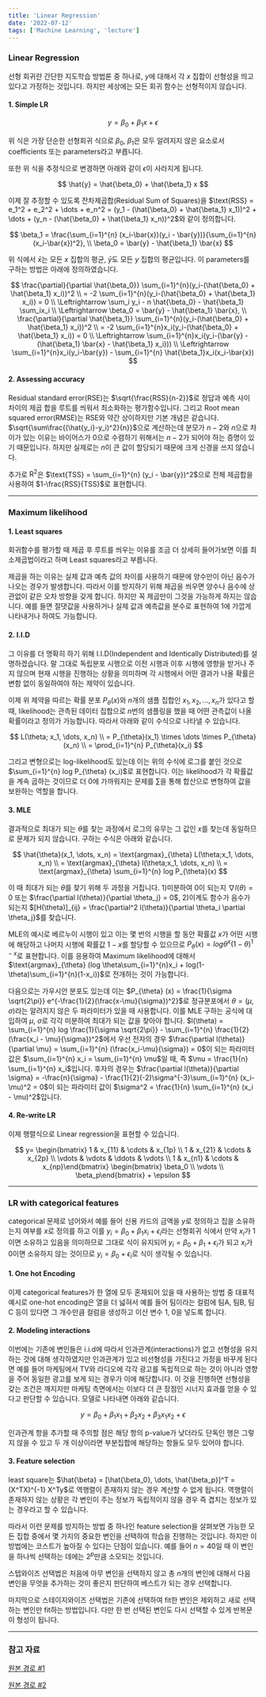 ```yaml
---
title: 'Linear Regression'
date: '2022-07-12'
tags: ['Machine Learning', 'lecture']
---
```


### Linear Regression

선형 회귀란 간단한 지도학습 방법론 중 하나로, $y$에 대해서 각 $x$ 집합이 선형성을 띄고 있다고 가정하는 것입니다. 하지만 세상에는 모든 회귀 함수는 선형적이지 않습니다.

#### 1. Simple LR

$$
y=\beta_0+\beta_1 x + \epsilon
$$

위 식은 가장 단순한 선형회귀 식으로 $\beta_0$, $\beta_1$은 모두 알려지지 않은 요소로서 coefficients 또는 parameters라고 부릅니다.

또한 위 식을 추정식으로 변경하면 아래와 같이 $\epsilon$이 사라지게 됩니다.

$$
\hat{y} = \hat{\beta_0} + \hat{\beta_1} x
$$

이제 잘 추정할 수 있도록 잔차제곱합(Residual Sum of Squares)을 $\text{RSS} = e_1^2 + e_2^2 + \dots + e_n^2 = (y_1 - (\hat{\beta_0} + \hat{\beta_1} x_1))^2 + \dots + (y_n - (\hat{\beta_0} + \hat{\beta_1} x_n))^2$와 같이 정의합니다.

$$
\beta_1 = \frac{\sum_{i=1}^{n} (x_i-\bar{x})(y_i - \bar{y})}{\sum_{i=1}^{n} (x_i-\bar{x})^2}, \\
\beta_0 = \bar{y} - \hat{\beta_1} \bar{x}
$$

위 식에서 $\bar{x}$는 모든 $x$ 집합의 평균, $\bar{y}$도 모든 $y$ 집합의 평균입니다. 이 parameters를 구하는 방법은 아래에 정의하였습니다.

$$
\frac{\partial}{\partial \hat{\beta_0}} \sum_{i=1}^{n}(y_i-(\hat{\beta_0} + \hat{\beta_1} x_i))^2 \\
= -2 \sum_{i=1}^{n}(y_i-(\hat{\beta_0} + \hat{\beta_1} x_i)) = 0 \\ 
\Leftrightarrow \sum_i y_i - n \hat{\beta_0} - \hat{\beta_1} \sum_ix_i \\ 
\Leftrightarrow \beta_0 = \bar{y} - \hat{\beta_1} \bar{x}, \\
\frac{\partial}{\partial \hat{\beta_1}} \sum_{i=1}^{n}(y_i-(\hat{\beta_0} + \hat{\beta_1} x_i))^2 \\
= -2 \sum_{i=1}^{n}x_i(y_i-(\hat{\beta_0} + \hat{\beta_1} x_i)) = 0 \\
\Leftrightarrow \sum_{i=1}^{n}x_i(y_i-(\bar{y} - (\hat{\beta_1} \bar{x} - \hat{\beta_1} x_i))) \\
\Leftrightarrow \sum_{i=1}^{n}x_i(y_i-\bar{y}) - \sum_{i=1}^{n} \hat{\beta_1}x_i(x_i-\bar{x})
$$

#### 2. Assessing accuracy

Residual standard error(RSE)는 $\sqrt{\frac{RSS}{n-2}}$로 정답과 예측 사이 차이의 제곱 합을 루트를 씌워서 최소화하는 평가함수입니다. 그리고 Root mean squared error(RMSE)는 RSE와 약간 상이하지만 기본 개념은 같습니다. $\sqrt{\sum\frac{(\hat{y_i}-y_i)^2}{n}}$으로 계산하는데 분모가 $n-2$와 $n$으로 차이가 있는 이유는 바이어스가 0으로 수렴하기 위해서는 $n-2$가 되어야 하는 증명이 있기 때문입니다. 하지만 실제로는 $n$이 큰 값이 할당되기 때문에 크게 신경을 쓰지 않습니다.

추가로 $\text{R}^2$은 $\text{TSS} = \sum_{i=1}^{n} (y_i - \bar{y})^2$으로 전체 제곱합을 사용하여 $1-\frac{RSS}{TSS}$로 표현합니다.

---

### Maximum likelihood

#### 1. Least squares

회귀함수를 평가할 때 제곱 후 루트를 씌우는 이유를 조금 더 상세히 들어가보면 이를 최소제곱법이라고 하며 Least squares라고 부릅니다.

제곱을 하는 이유는 실제 값과 예측 값의 차이를 사용하기 때문에 양수만이 아닌 음수가 나오는 경우가 발생합니다. 따라서 이를 방지하기 위해 제곱을 씌우면 양수나 음수에 상관없이 같은 오차 방향을 갖게 합니다. 하지만 꼭 제곱만이 그것을 가능하게 하지는 않습니다. 예를 들면 절댓값을 사용하거나 실제 값과 예측값을 분수로 표현하여 1에 가깝게 나타내거나 하여도 가능합니다.

#### 2. I.I.D

그 이유를 더 명확히 하기 위해 I.I.D(Independent and Identically Distributed)를 설명하겠습니다. 말 그대로 독립분포 시행으로 이전 시행과 이후 시행에 영향을 받거나 주지 않으며 현재 시행을 진행하는 상황을 의미하며 각 시행에서 어떤 결과가 나올 확률은 변함 없이 동일하여야 하는 제약이 있습니다.

이제 위 제약을 따르는 확률 분포 $P_{\theta} (x)$와 $n$개의 샘플 집합인 $x_1, x_2, \dots, x_n$가 있다고 할 때, likelihood는 관측된 데이터 집합으로 $n$번의 샘플링을 했을 때 어떤 관측값이 나올 확률이라고 정의가 가능합니다. 따라서 아래와 같이 수식으로 나타낼 수 있습니다.

$$
L(\theta; x_1, \dots, x_n) \\ 
= P_{\theta}(x_1) \times \dots \times P_{\theta}(x_n) \\ 
= \prod_{i=1}^{n} P_{\theta}(x_i)
$$

그리고 변형으로는 log-likelihood도 있는데 이는 위의 수식에 로그를 붙인 것으로 $\sum_{i=1}^{n} log P_{\theta} (x_i)$로 표현합니다. 이는 likelihood가 각 확률값을 계속 곱하는 것이므로 더 0에 가까워지는 문제를 $\sum$을 통해 합산으로 변형하여 값을 보완하는 역할을 합니다.

#### 3. MLE

결과적으로 최대가 되는 $\theta$를 찾는 과정에서 로그의 유무는 그 값인 $x$를 찾는데 동일하므로 문제가 되지 않습니다. 구하는 수식은 아래와 같습니다.

$$
\hat{\theta}(x_1, \dots, x_n) = \text{argmax}_{\theta} L(\theta;x_1, \dots, x_n) \\
= \text{argmax}_{\theta} l(\theta;x_1, \dots, x_n) \\
= \text{argmax}_{\theta} \sum_{i=1}^{n} log P_{\theta}(x)
$$

이 때 최대가 되는 $\theta$를 찾기 위해 두 과정을 거칩니다. 1)미분하여 0이 되는지 $\nabla l(\theta) = 0$ 또는 $\frac{\partial l(\theta)}{\partial \theta_j} = 0$, 2)이계도 함수가 음수가 되는지 $[H(\theta)]_{ij} = \frac{\partial^2 l(\theta)}{\partial \theta_i \partial \theta_j}$를 찾습니다.

MLE의 예시로 베르누이 시행이 있고 이는 몇 번의 시행을 할 동안 확률값 $x$가 어떤 시행에 해당하고 나머지 시행에 확률값 $1-x$를 할당할 수 있으므로 $P_{\theta} (x) = log \theta^x(1-\theta)^{1-x}$로 표현합니다. 이를 응용하여 Maximum likelihood에 대해서 $\text{argmax}_{\theta} (log \theta\sum_{i=1}^{n}x_i + log(1-\theta)\sum_{i=1}^{n}(1-x_i))$로 전개하는 것이 가능합니다.

다음으로는 가우시안 분포도 있는데 이는 $P_{\theta} (x) = \frac{1}{\sigma \sqrt{2\pi}} e^{-\frac{1}{2}(\frac{x-\mu}{\sigma})^2}$로 정규분포에서 $\theta = (\mu, \sigma)$라는 알려지지 않은 두 파라미터가 있을 때 사용합니다. 이를 MLE 구하는 공식에 대입하여 $\mu$, $\sigma$로 각각 미분하여 최대가 되는 값을 찾아야 합니다. $l(\theta) = \sum_{i=1}^{n} log \frac{1}{\sigma \sqrt{2\pi}} - \sum_{i=1}^{n} \frac{1}{2} (\frac{x_i - \mu}{\sigma})^2$에서 우선 전자의 경우 $\frac{\partial l(\theta)}{\partial \mu} = \sum_{i=1}^{n} (\frac{x_i-\mu}{\sigma}) = 0$이 되는 파라미터 값은 $\sum_{i=1}^{n} x_i = \sum_{i=1}^{n} \mu$일 때, 즉 $\mu = \frac{1}{n} \sum_{i=1}^{n} x_i$입니다. 후자의 경우는 $\frac{\partial l(\theta)}{\partial \sigma} = -\frac{n}{\sigma} - \frac{1}{2}(-2)\sigma^{-3}\sum_{i=1}^{n} (x_i-\mu)^2 = 0$이 되는 파라미터 값이 $\sigma^2 = \frac{1}{n} \sum_{i=1}^{n} (x_i - \mu)^2$입니다.

#### 4. Re-write LR

이제 행렬식으로 Linear regression을 표현할 수 있습니다.

$$
y= \begin{bmatrix} 1 & x_{11} & \cdots & x_{1p} \\ 1 & x_{21} & \cdots & x_{2p} \\ \vdots & \vdots & \ddots & \vdots \\ 1 & x_{n1} & \cdots & x_{np}\end{bmatrix} \begin{bmatrix} \beta_0 \\ \vdots \\ \beta_p\end{bmatrix} + \epsilon
$$

---

### LR with categorical features

categorical 문제로 넘어와서 예를 들어 신용 카드의 금액을 $y$로 정의하고 집을 소유하는지 여부를 $x$로 정의를 하고 이를 $y_i = \beta_0 + \beta_1 x_i + \epsilon_i$라는 선형회귀 식에서 만약 $x_i$가 1이면 소유하고 있음을 의미하므로 그대로 식이 유지되어 $y_i = \beta_0 + \beta_1 + \epsilon_i$가 되고 $x_i$가 0이면 소유하지 않는 것이므로 $y_i = \beta_0 + \epsilon_i$로 식이 생각될 수 있습니다.

#### 1. One hot Encoding

이제 categorical features가 한 열에 모두 혼재되어 있을 때 사용하는 방법 중 대표적 예시로 one-hot encoding은 열을 더 넓혀서 예를 들어 팀이라는 컬럼에 팀A, 팀B, 팀C 등이 있다면 그 개수만큼 컬럼을 생성하고 이산 변수 1, 0을 넣도록 합니다.

#### 2. Modeling interactions

이번에는 기존에 변인들은 i.i.d에 따라서 인과관계(interactions)가 없고 선형성을 유지하는 것에 대해 생각하였지만 인과관계가 있고 비선형성을 가진다고 가정을 바꾸게 된다면 예를 들어 마케팅에서 TV와 라디오에 각각 광고를 독립적으로 하는 것이 아니라 영향을 주어 동일한 광고를 보게 되는 경우가 이에 해당합니다. 이 것을 진행하면 선형성을 갖는 조건은 깨지지만 마케팅 측면에서는 이보다 더 큰 장점인 시너지 효과를 얻을 수 있다고 판단할 수 있습니다. 모델로 나타내면 아래와 같습니다.

$$
y = \beta_0 + \beta_1 x_1 + \beta_2 x_2 + \beta_3 x_1x_2 + \epsilon
$$

인과관계 항을 추가할 때 주의할 점은 해당 항의 p-value가 낮더라도 단독인 행은 그렇지 않을 수 있고 두 개 이상이라면 부분집합에 해당하는 항들도 모두 있어야 합니다.

#### 3. Feature selection

least square는 $\hat{\beta} = [\hat{\beta_0}, \dots, \hat{\beta_p}]^T = (X^TX)^{-1} X^Ty$로 역행렬이 존재하지 않는 경우 계산할 수 없게 됩니다. 역행렬이 존재하지 않는 상황은 각 변인이 주는 정보가 독립적이지 않을 경우 즉 겹치는 정보가 있는 경우라고 할 수 있습니다.

따라서 이런 문제를 방지하는 방법 중 하나인 feature selection을 살펴보면 가능한 모든 집합 중에서 몇 가지의 중요한 변인을 선택하여 학습을 진행하는 것입니다. 하지만 이 방법에는 코스트가 높아질 수 있다는 단점이 있습니다. 예를 들어 $n=40$일 때 이 변인을 하나씩 선택하는 데에는 $2^p$만큼 소모되는 것입니다.

스텝와이즈 선택법은 처음에 아무 변인을 선택하지 않고 총 $n$개의 변인에 대해서 다음 변인을 무엇을 추가하는 것이 좋은지 판단하여 베스트가 되는 경우 선택합니다.

마지막으로 스테이지와이즈 선택법은 기존에 선택하여 fit한 변인은 제외하고 새로 선택하는 변인만 fit하는 방법입니다. 다만 한 번 선택된 변인도 다시 선택할 수 있게 반복문이 형성이 됩니다.

---

### 참고 자료

[원본 경로 #1](https://youtu.be/JxA8pBN-fOs?si=aqYabc2nH25IfXKH)

[원본 경로 #2](https://youtu.be/awNk9DtxPjw?si=wPmGPKw4bVf4eRP1)